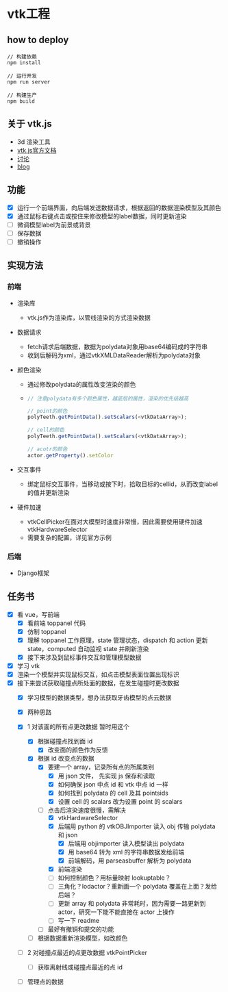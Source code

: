 # vtk工程

## how to deploy

```shell
// 构建依赖
npm install

// 运行开发
npm run server

// 构建生产
npm build
```

## 关于 vtk.js

- 3d 渲染工具
- [vtk.js官方文档](https://kitware.github.io/vtk-js)
- [讨论](https://discourse.vtk.org/)
- [blog](https://www.weiy.city/page/6/?s=vtk)

## 功能

- [x] 运行一个前端界面，向后端发送数据请求，根据返回的数据渲染模型及其颜色
- [x] 通过鼠标右键点击或按住来修改模型的label数据，同时更新渲染
- [ ] 微调模型label为前景或背景
- [ ] 保存数据
- [ ] 撤销操作

## 实现方法

### 前端

- 渲染库

  - vtk.js作为渲染库，以管线渲染的方式渲染数据

- 数据请求

  - fetch请求后端数据，数据为polydata对象用base64编码成的字符串
  - 收到后解码为xml，通过vtkXMLDataReader解析为polydata对象

- 颜色渲染

  - 通过修改polydata的属性改变渲染的颜色

  - ```js
    // 注意polydata有多个颜色属性，越底层的属性，渲染的优先级越高
    
    // point的颜色
    polyTeeth.getPointData().setScalars(<vtkDataArray>);
                                        
    // cell的颜色
    polyTeeth.getPointData().setScalars(<vtkDataArray>);
                                        
    // acotr的颜色
    actor.getProperty().setColor
    
    ```

- 交互事件

  - 绑定鼠标交互事件，当移动或按下时，拾取目标的cellid，从而改变label的值并更新渲染

- 硬件加速

  - vtkCellPicker在面对大模型时速度非常慢，因此需要使用硬件加速vtkHardwareSelector
  - 需要复杂的配置，详见官方示例

### 后端

- Django框架

## 任务书

- [x] 看 vue，写前端
  - [x] 看前端 toppanel 代码
  - [x] 仿制 toppanel
  - [x] 理解 toppanel 工作原理，state 管理状态，dispatch 和 action 更新 state，computed 自动监视 state 并刷新渲染
  - [x] 接下来涉及到鼠标事件交互和管理模型数据
- [x] 学习 vtk
- [x] 渲染一个模型并实现鼠标交互，如点击模型表面位置出现标识
- [x] 接下来尝试获取碰撞点所处面的数据，在发生碰撞时更改数据
  - [x] 学习模型的数据类型，想办法获取牙齿模型的点云数据
  - [x] 两种思路
  - [x] 1 对该面的所有点更改数据 暂时用这个
    - [x] 根据碰撞点找到面 id
      - [x] 改变面的颜色作为反馈
    - [x] 根据 id 改变点的数据
      - [x] 要建一个 array，记录所有点的所属类别 
        - [x] 用 json 文件， 先实现 js 保存和读取
        - [x] 如何确保 json 中点 id 和 vtk 中点 id 一样
        - [x] 如何找到 polydata 的 cell 及其 pointsids
        - [x] 设置 cell 的 scalars 改为设置 point 的 scalars
      - [ ] 点击后渲染速度很慢，需解决
        - [x] vtkHardwareSelector
        - [x] 后端用 python 的 vtkOBJImporter 读入 obj 传输 polydata 和 json
          - [x] 后端用 objimporter 读入模型读出 polydata
          - [x] 用 base64 转为 xml 的字符串数据发给前端
          - [x] 前端解码，用 parseasbuffer 解析为 polydata
        - [x] 前端渲染
        - [ ] 如何控制颜色？用标量映射 lookuptable？
        - [ ] 三角化？lodactor？重新画一个 polydata 覆盖在上面？发给后端？
        - [ ] 更新 array 和 polydata 非常耗时，因为需要一路更新到 actor，研究一下能不能直接在 actor 上操作
        - [ ] 写一下 readme
      - [ ] 最好有撤销和提交的功能
    - [ ] 根据数据重新渲染模型，如改颜色
  - [ ] 2 对碰撞点最近的点更改数据 vtkPointPicker  
    - [ ] 获取离射线或碰撞点最近的点 id
  - [ ] 管理点的数据

